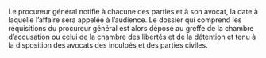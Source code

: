 Le procureur général notifie à chacune des parties et à son avocat, la date à laquelle l’affaire sera appelée à l’audience.
Le dossier qui comprend les réquisitions du procureur général est alors déposé au greffe de la chambre d’accusation ou celui de la chambre des libertés et de la détention et tenu à la disposition des avocats des inculpés et des parties civiles.